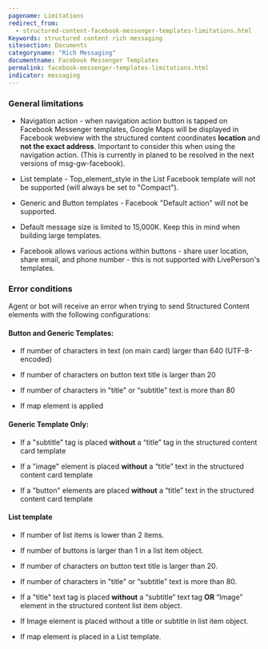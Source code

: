 ```yaml
---
pagename: Limitations
redirect_from:
  - structured-content-facebook-messenger-templates-limitations.html
Keywords: structured content rich messaging
sitesection: Documents
categoryname: "Rich Messaging"
documentname: Facebook Messenger Templates
permalink: facebook-messenger-templates-limitations.html
indicator: messaging
---
```


### General limitations

* Navigation action - when navigation action button is tapped on Facebook Messenger templates, Google Maps will be displayed in Facebook webview with the structured content coordinates **location** and **not the exact address**. Important to consider this when using the navigation action. (This is currently in planed to be resolved in the next versions of msg-gw-facebook).

* List template - Top_element_style in the List Facebook template will not be supported (will always be set to "Compact").

* Generic and Button templates - Facebook "Default action" will not be supported.

* Default message size is limited to 15,000K. Keep this in mind when building large templates.

* Facebook allows various actions within buttons - share user location, share email, and phone number - this is not supported with LivePerson's templates.

### Error conditions

Agent or bot will receive an error when trying to send Structured Content elements with the following configurations:

#### Button and Generic Templates:
  * If number of characters in text (on main card) larger than 640 (UTF-8-encoded)

  * If number of characters on button text title is larger than 20

  * If number of characters in "title" or “subtitle” text is more than 80

  * If map element is applied

#### Generic Template Only:

  * If a "subtitle" tag is placed **without** a “title” tag in the structured content card template

  * If a "image" element is placed **without** a “title” text in the structured content card template

  * If a "button" elements are placed **without** a “title” text in the structured content card template

#### List template

  * If number of list items is lower than 2 items.

  * If number of buttons is larger than 1 in a list item object.

  * If number of characters on button text title is larger than 20.

  * If number of characters in "title" or “subtitle” text is more than 80.

  * If a "title" text tag is placed **without** a “subtitle” text tag **OR** “Image” element in the structured content list item object.

  * If Image element is placed without a title or subtitle in list item object.

  * If map element is placed in a List template.
